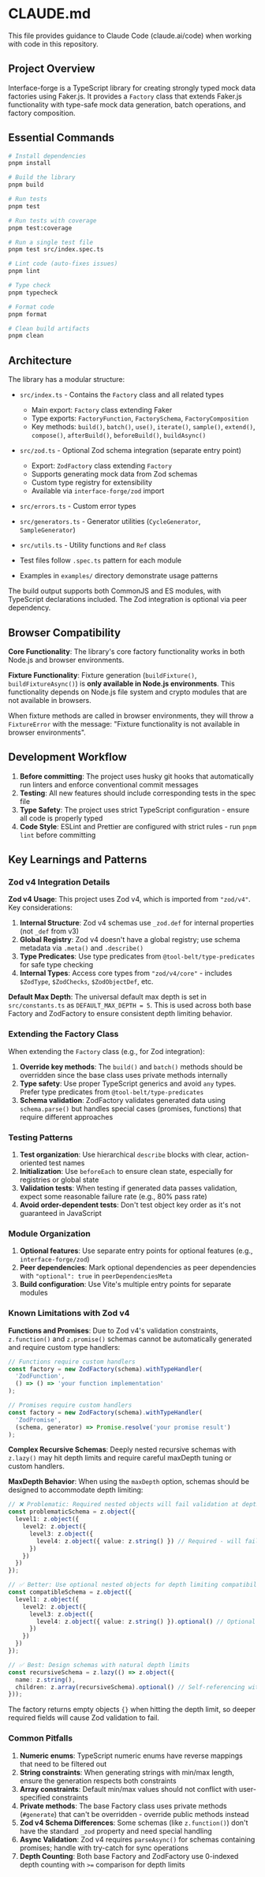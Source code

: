 # CLAUDE.md

This file provides guidance to Claude Code (claude.ai/code) when working with code in this repository.

## Project Overview

Interface-forge is a TypeScript library for creating strongly typed mock data factories using Faker.js. It provides a `Factory` class that extends Faker.js functionality with type-safe mock data generation, batch operations, and factory composition.

## Essential Commands

```bash
# Install dependencies
pnpm install

# Build the library
pnpm build

# Run tests
pnpm test

# Run tests with coverage
pnpm test:coverage

# Run a single test file
pnpm test src/index.spec.ts

# Lint code (auto-fixes issues)
pnpm lint

# Type check
pnpm typecheck

# Format code
pnpm format

# Clean build artifacts
pnpm clean
```

## Architecture

The library has a modular structure:

- `src/index.ts` - Contains the `Factory` class and all related types
  - Main export: `Factory` class extending Faker
  - Type exports: `FactoryFunction`, `FactorySchema`, `FactoryComposition`
  - Key methods: `build()`, `batch()`, `use()`, `iterate()`, `sample()`, `extend()`, `compose()`, `afterBuild()`, `beforeBuild()`, `buildAsync()`

- `src/zod.ts` - Optional Zod schema integration (separate entry point)
  - Export: `ZodFactory` class extending `Factory`
  - Supports generating mock data from Zod schemas
  - Custom type registry for extensibility
  - Available via `interface-forge/zod` import

- `src/errors.ts` - Custom error types
- `src/generators.ts` - Generator utilities (`CycleGenerator`, `SampleGenerator`)
- `src/utils.ts` - Utility functions and `Ref` class

- Test files follow `.spec.ts` pattern for each module
- Examples in `examples/` directory demonstrate usage patterns

The build output supports both CommonJS and ES modules, with TypeScript declarations included. The Zod integration is optional via peer dependency.

## Browser Compatibility

**Core Functionality**: The library's core factory functionality works in both Node.js and browser environments.

**Fixture Functionality**: Fixture generation (`buildFixture()`, `buildFixtureAsync()`) is **only available in Node.js environments**. This functionality depends on Node.js file system and crypto modules that are not available in browsers.

When fixture methods are called in browser environments, they will throw a `FixtureError` with the message: "Fixture functionality is not available in browser environments".

## Development Workflow

1. **Before committing**: The project uses husky git hooks that automatically run linters and enforce conventional commit messages
2. **Testing**: All new features should include corresponding tests in the spec file
3. **Type Safety**: The project uses strict TypeScript configuration - ensure all code is properly typed
4. **Code Style**: ESLint and Prettier are configured with strict rules - run `pnpm lint` before committing

## Key Learnings and Patterns

### Zod v4 Integration Details

**Zod v4 Usage**: This project uses Zod v4, which is imported from `"zod/v4"`. Key considerations:

1. **Internal Structure**: Zod v4 schemas use `_zod.def` for internal properties (not `_def` from v3)
2. **Global Registry**: Zod v4 doesn't have a global registry; use schema metadata via `.meta()` and `.describe()`
3. **Type Predicates**: Use type predicates from `@tool-belt/type-predicates` for safe type checking
4. **Internal Types**: Access core types from `"zod/v4/core"` - includes `$ZodType`, `$ZodChecks`, `$ZodObjectDef`, etc.

**Default Max Depth**: The universal default max depth is set in `src/constants.ts` as `DEFAULT_MAX_DEPTH = 5`. This is used across both base Factory and ZodFactory to ensure consistent depth limiting behavior.

### Extending the Factory Class

When extending the `Factory` class (e.g., for Zod integration):

1. **Override key methods**: The `build()` and `batch()` methods should be overridden since the base class uses private methods internally
2. **Type safety**: Use proper TypeScript generics and avoid `any` types. Prefer type predicates from `@tool-belt/type-predicates`
3. **Schema validation**: ZodFactory validates generated data using `schema.parse()` but handles special cases (promises, functions) that require different approaches

### Testing Patterns

1. **Test organization**: Use hierarchical `describe` blocks with clear, action-oriented test names
2. **Initialization**: Use `beforeEach` to ensure clean state, especially for registries or global state
3. **Validation tests**: When testing if generated data passes validation, expect some reasonable failure rate (e.g., 80% pass rate)
4. **Avoid order-dependent tests**: Don't test object key order as it's not guaranteed in JavaScript

### Module Organization

1. **Optional features**: Use separate entry points for optional features (e.g., `interface-forge/zod`)
2. **Peer dependencies**: Mark optional dependencies as peer dependencies with `"optional": true` in `peerDependenciesMeta`
3. **Build configuration**: Use Vite's multiple entry points for separate modules

### Known Limitations with Zod v4

**Functions and Promises**: Due to Zod v4's validation constraints, `z.function()` and `z.promise()` schemas cannot be automatically generated and require custom type handlers:

```typescript
// Functions require custom handlers
const factory = new ZodFactory(schema).withTypeHandler(
  'ZodFunction', 
  () => () => 'your function implementation'
);

// Promises require custom handlers  
const factory = new ZodFactory(schema).withTypeHandler(
  'ZodPromise',
  (schema, generator) => Promise.resolve('your promise result')
);
```

**Complex Recursive Schemas**: Deeply nested recursive schemas with `z.lazy()` may hit depth limits and require careful maxDepth tuning or custom handlers.

**MaxDepth Behavior**: When using the `maxDepth` option, schemas should be designed to accommodate depth limiting:

```typescript
// ❌ Problematic: Required nested objects will fail validation at depth limit
const problematicSchema = z.object({
  level1: z.object({
    level2: z.object({
      level3: z.object({
        level4: z.object({ value: z.string() }) // Required - will fail at maxDepth=3
      })
    })
  })
});

// ✅ Better: Use optional nested objects for depth limiting compatibility
const compatibleSchema = z.object({
  level1: z.object({
    level2: z.object({
      level3: z.object({
        level4: z.object({ value: z.string() }).optional() // Optional - works with maxDepth
      })
    })
  })
});

// ✅ Best: Design schemas with natural depth limits
const recursiveSchema = z.lazy(() => z.object({
  name: z.string(),
  children: z.array(recursiveSchema).optional() // Self-referencing with optional children
}));
```

The factory returns empty objects `{}` when hitting the depth limit, so deeper required fields will cause Zod validation to fail.

### Common Pitfalls

1. **Numeric enums**: TypeScript numeric enums have reverse mappings that need to be filtered out
2. **String constraints**: When generating strings with min/max length, ensure the generation respects both constraints
3. **Array constraints**: Default min/max values should not conflict with user-specified constraints
4. **Private methods**: The base Factory class uses private methods (`#generate`) that can't be overridden - override public methods instead
5. **Zod v4 Schema Differences**: Some schemas (like `z.function()`) don't have the standard `_zod` property and need special handling
6. **Async Validation**: Zod v4 requires `parseAsync()` for schemas containing promises; handle with try-catch for sync operations
7. **Depth Counting**: Both base Factory and ZodFactory use 0-indexed depth counting with `>=` comparison for depth limits
